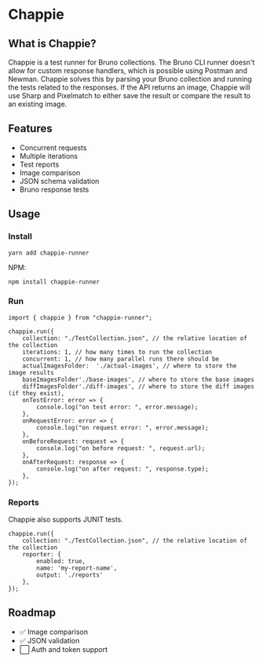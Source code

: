 # Chappie

## What is Chappie?

Chappie is a test runner for Bruno collections. The Bruno CLI runner doesn't allow for custom response handlers, which is possible using Postman and Newman. Chappie solves this by parsing your Bruno collection and running the tests related to the responses. If the API returns an image, Chappie will use Sharp and Pixelmatch to either save the result or compare the result to an existing image.

## Features

- Concurrent requests
- Multiple iterations
- Test reports
- Image comparison
- JSON schema validation
- Bruno response tests

## Usage

### Install

```
yarn add chappie-runner
```

NPM:

```
npm install chappie-runner
```

### Run

```
import { chappie } from "chappie-runner";

chappie.run({
	collection: "./TestCollection.json", // the relative location of the collection
	iterations: 1, // how many times to run the collection
	concurrent: 1, // how many parallel runs there should be
	actualImagesFolder:  './actual-images', // where to store the image results
	baseImagesFolder'./base-images', // where to store the base images
	diffImagesFolder'./diff-images', // where to store the diff images (if they exist),
	onTestError: error => {
		console.log("on test error: ", error.message);
	},
	onRequestError: error => {
		console.log("on request error: ", error.message);
	},
	onBeforeRequest: request => {
		console.log("on before request: ", request.url);
	},
	onAfterRequest: response => {
		console.log("on after request: ", response.type);
	},
});
```

### Reports

Chappie also supports JUNIT tests.

```
chappie.run({
	collection: "./TestCollection.json", // the relative location of the collection
 	reporter: {
		enabled: true,
		name: 'my-report-name',
		output: './reports'
	},
});
```

## Roadmap

- ✅ Image comparison
- ✅ JSON validation
- ⬜️ Auth and token support
